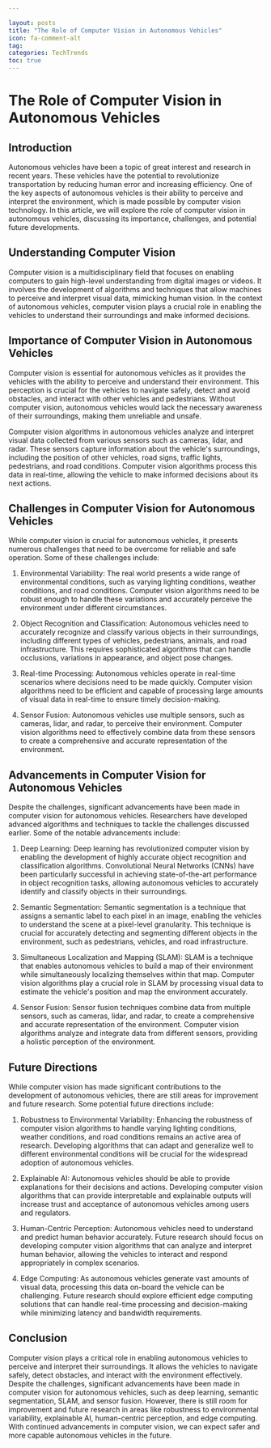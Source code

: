 ```yaml
---

layout: posts
title: "The Role of Computer Vision in Autonomous Vehicles"
icon: fa-comment-alt
tag:      
categories: TechTrends
toc: true
---
```




# The Role of Computer Vision in Autonomous Vehicles

## Introduction

Autonomous vehicles have been a topic of great interest and research in recent years. These vehicles have the potential to revolutionize transportation by reducing human error and increasing efficiency. One of the key aspects of autonomous vehicles is their ability to perceive and interpret the environment, which is made possible by computer vision technology. In this article, we will explore the role of computer vision in autonomous vehicles, discussing its importance, challenges, and potential future developments.

## Understanding Computer Vision

Computer vision is a multidisciplinary field that focuses on enabling computers to gain high-level understanding from digital images or videos. It involves the development of algorithms and techniques that allow machines to perceive and interpret visual data, mimicking human vision. In the context of autonomous vehicles, computer vision plays a crucial role in enabling the vehicles to understand their surroundings and make informed decisions.

## Importance of Computer Vision in Autonomous Vehicles

Computer vision is essential for autonomous vehicles as it provides the vehicles with the ability to perceive and understand their environment. This perception is crucial for the vehicles to navigate safely, detect and avoid obstacles, and interact with other vehicles and pedestrians. Without computer vision, autonomous vehicles would lack the necessary awareness of their surroundings, making them unreliable and unsafe.

Computer vision algorithms in autonomous vehicles analyze and interpret visual data collected from various sensors such as cameras, lidar, and radar. These sensors capture information about the vehicle's surroundings, including the position of other vehicles, road signs, traffic lights, pedestrians, and road conditions. Computer vision algorithms process this data in real-time, allowing the vehicle to make informed decisions about its next actions.

## Challenges in Computer Vision for Autonomous Vehicles

While computer vision is crucial for autonomous vehicles, it presents numerous challenges that need to be overcome for reliable and safe operation. Some of these challenges include:

1. Environmental Variability: The real world presents a wide range of environmental conditions, such as varying lighting conditions, weather conditions, and road conditions. Computer vision algorithms need to be robust enough to handle these variations and accurately perceive the environment under different circumstances.

2. Object Recognition and Classification: Autonomous vehicles need to accurately recognize and classify various objects in their surroundings, including different types of vehicles, pedestrians, animals, and road infrastructure. This requires sophisticated algorithms that can handle occlusions, variations in appearance, and object pose changes.

3. Real-time Processing: Autonomous vehicles operate in real-time scenarios where decisions need to be made quickly. Computer vision algorithms need to be efficient and capable of processing large amounts of visual data in real-time to ensure timely decision-making.

4. Sensor Fusion: Autonomous vehicles use multiple sensors, such as cameras, lidar, and radar, to perceive their environment. Computer vision algorithms need to effectively combine data from these sensors to create a comprehensive and accurate representation of the environment.

## Advancements in Computer Vision for Autonomous Vehicles

Despite the challenges, significant advancements have been made in computer vision for autonomous vehicles. Researchers have developed advanced algorithms and techniques to tackle the challenges discussed earlier. Some of the notable advancements include:

1. Deep Learning: Deep learning has revolutionized computer vision by enabling the development of highly accurate object recognition and classification algorithms. Convolutional Neural Networks (CNNs) have been particularly successful in achieving state-of-the-art performance in object recognition tasks, allowing autonomous vehicles to accurately identify and classify objects in their surroundings.

2. Semantic Segmentation: Semantic segmentation is a technique that assigns a semantic label to each pixel in an image, enabling the vehicles to understand the scene at a pixel-level granularity. This technique is crucial for accurately detecting and segmenting different objects in the environment, such as pedestrians, vehicles, and road infrastructure.

3. Simultaneous Localization and Mapping (SLAM): SLAM is a technique that enables autonomous vehicles to build a map of their environment while simultaneously localizing themselves within that map. Computer vision algorithms play a crucial role in SLAM by processing visual data to estimate the vehicle's position and map the environment accurately.

4. Sensor Fusion: Sensor fusion techniques combine data from multiple sensors, such as cameras, lidar, and radar, to create a comprehensive and accurate representation of the environment. Computer vision algorithms analyze and integrate data from different sensors, providing a holistic perception of the environment.

## Future Directions

While computer vision has made significant contributions to the development of autonomous vehicles, there are still areas for improvement and future research. Some potential future directions include:

1. Robustness to Environmental Variability: Enhancing the robustness of computer vision algorithms to handle varying lighting conditions, weather conditions, and road conditions remains an active area of research. Developing algorithms that can adapt and generalize well to different environmental conditions will be crucial for the widespread adoption of autonomous vehicles.

2. Explainable AI: Autonomous vehicles should be able to provide explanations for their decisions and actions. Developing computer vision algorithms that can provide interpretable and explainable outputs will increase trust and acceptance of autonomous vehicles among users and regulators.

3. Human-Centric Perception: Autonomous vehicles need to understand and predict human behavior accurately. Future research should focus on developing computer vision algorithms that can analyze and interpret human behavior, allowing the vehicles to interact and respond appropriately in complex scenarios.

4. Edge Computing: As autonomous vehicles generate vast amounts of visual data, processing this data on-board the vehicle can be challenging. Future research should explore efficient edge computing solutions that can handle real-time processing and decision-making while minimizing latency and bandwidth requirements.

## Conclusion

Computer vision plays a critical role in enabling autonomous vehicles to perceive and interpret their surroundings. It allows the vehicles to navigate safely, detect obstacles, and interact with the environment effectively. Despite the challenges, significant advancements have been made in computer vision for autonomous vehicles, such as deep learning, semantic segmentation, SLAM, and sensor fusion. However, there is still room for improvement and future research in areas like robustness to environmental variability, explainable AI, human-centric perception, and edge computing. With continued advancements in computer vision, we can expect safer and more capable autonomous vehicles in the future.
